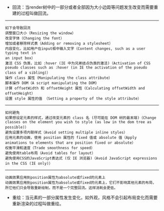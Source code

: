 + 回流：当render树中的一部分或者全部因为大小边距等问题发生改变而需要重建的过程叫做回流。
-------
	如下会导致回流
	调整窗口大小（Resizing the window）
	改变字体（Changing the font）
	增加或者移除样式表（Adding or removing a stylesheet）
	内容变化，比如用户在input框中输入文字（Content changes, such as a user typing text in
	an input box）
	激活 CSS 伪类，比如 :hover (IE 中为兄弟结点伪类的激活)（Activation of CSS pseudo classes such as :hover (in IE the activation of the pseudo class of a sibling)）
	操作 class 属性（Manipulating the class attribute）
	脚本操作 DOM（A script manipulating the DOM）
	计算 offsetWidth 和 offsetHeight 属性（Calculating offsetWidth and offsetHeight）
	设置 style 属性的值 （Setting a property of the style attribute）
-------
	如何避免
	如果想设定元素的样式，通过改变元素的 class 名 (尽可能在 DOM 树的最末端)（Change classes on the element you wish to style (as low in the dom tree as possible)）
	避免设置多项内联样式（Avoid setting multiple inline styles）
	应用元素的动画，使用 position 属性的 fixed 值或 absolute 值（Apply animations to elements that are position fixed or absolute）
	权衡平滑和速度（Trade smoothness for speed）
	避免使用table布局（Avoid tables for layout）
	避免使用CSS的JavaScript表达式 (仅 IE 浏览器)（Avoid JavaScript expressions in the CSS (IE only)）
-------
	动画效果应用到position属性为absolute或fixed的元素上
	动画效果应用到position属性为absolute或fixed的元素上，它们不影响其他元素的布局，所它他们只会导致重新绘制，而不是一个完整回流。这样消耗会更低。


+ 重绘：当元素的一部分属性发生变化，如外观，风格不会引起布局变化而需要重新渲染的过程叫做重绘。
